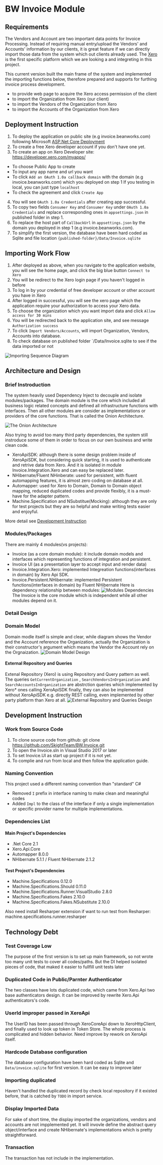 # BW Invoice Module
## Requirements
The Vendors and Account are two important data points for Invoice Processing. 
Instead of requiring manual entry/upload the Vendors' and Accounts' information by our clients, 
it is great feature if we can directly import those data from the system which out clients already used.
The [Xero](https://www.xero.com/ca/) is the first specific platform which we are looking a and integreting in this project.

This current version built the main frame of the system 
and implemented the importing functions below, 
therefore prepared and supports for furthing invoice process development.

* to provide web page to acquire the Xero access permission of the client
* to import the Organization from Xero (our client)
* to import the Vendors of the Organization from Xero
* to import the Accounts of the Organization from Xero

## Deployment Instruction
1. To deploy the application on public site (e.g invoice.beanworks.com)
following Microsoft [ASP.Net Core Deployment](https://docs.microsoft.com/en-us/aspnet/core/host-and-deploy/?view=aspnetcore-2.2)
2. To create a free Xero developer account if you don't have one yet.
3. To create an app on Xero Developer site: https://developer.xero.com/myapps/
* To choose Public App to create
* To input any app name and url you want
* To click `Add an OAuth 1.0a callback domain` with the domain (e.g invoice.beanworks.com) which you deployed on step 1
If you testing in local, you can just type `localhost` 
* To check the agreement and click `Create App`
4. You will see `OAuth 1.0a Credentials` after creating app successful.
5. To copy two fields `Consumer Key` and `Consumer Key` under `OAuth 1.0a Credentials` 
and replace corresponding ones in `appsettings.json` in published folder in step 1.
6. To replace the host part of `CallbackUrl` in `appsettings.json` by the domain you deployed in step 1 (e.g invoice.beanworks.com).
7. To simplify the first version, the database have been hard coded as Sqlite and file location `{published-folder}/Data/Invoice.sqlite`


## Importing Work Flow
1. After deployed as above, when you navigate to the application website, 
you will see the home page, and click the big blue button `Connect to Xero`
2. You will be redirect to the Xero login page if you haven't logged in before
3. To log in by your credential of free developer account or other account you have in Xero
4. After logged in successful, you will see the xero page 
which the application require your authorization to access your Xero data.
5. To choose the organization which you want import data and click `Allow access for 30 mins`
6. You will be redirected back to the application site, and see message `Authorization success`
7. To click `Import Vendors/Accounts`, will import Organization, Vendors, Accounts into database.
8. To check database on published folder `/Data/Invoice.sqlite to see if the data imported or not 

![Importing Sequence Diagram](importing-sequence-diagram.png)

## Architecture and Design
### Brief Instroduction
The system heavily used Dependency Inject to decouple and isolate modules/packages. 
The domain module is the core which included all business logic related concepts 
and defined all infrastructure functions with interfaces. Then all other modules are
consider as implementations or providers of the core functions. 
That is called the Onion Architecture.

![The Onion Architecture](the-onion-architecture.jpg)

Also trying to avoid too many third party dependencies, 
the system still instroduce some of them in order to focus on our own business 
and write clean code.
* XeroApiSDK: although there is some design problem inside of XeroApiSDK, 
but considering quick starting, it is used to authenticate and retrive data from Xero.
And it is isolated in module Invoice.Integration.Xero and can easy be replaced later.
* NHibernate/Fluent NHinberate: used for persistent, with fluent automapping features,
it is almost zero coding on database at all.
* Automapper: used for Xero to Domain, Domain to Domain object mapping, 
reduced duplicated codes and provide flexibly, it is a must-have for the adapter pattern.
* Machine.Specification and NSubstitue(Mocking): although they are only for test projects 
but they are so helpful and make writing tests easier and enjoyful.

More detail see [Development Instruction](#development-instruction)

### Modules/Packages 
There are mainly 4 modules(vs projects): 
* Invoice (as a core domain module): it include domain models and interfaces which representing functions of integration and persistent.
* Invoice UI (as a presentation layer to accept input and render data)
* Invoice.Integration.Xero: implemented Integreation functions(interfaces in domain) by Xero Api SDK.
* Invoice.Persistent.NHibernate: implemented Persistent functions(interfaces in domain) by Fluent NHibernate
Here is dependency relationship between modules:
![Modules Dependencies](packages-dependencies.png)
The Invoice is the core module which is independent while all other modules depend on it.

### Detail Design
### Domain Model
Domain modle itself is simple and clear, while diagram shows the Vendor and the Account reference the Organization,
actually the Organization is their constructor's argument which means the Vendor the Account rely on the Orgnaization.
![Domain Model Design](domain-model.png)

#### External Repository and Queries
Extenal Repository (Xero) is using Repository and Query pattern as well. 
The queries `GetCurrentOrganization` , `SearchVendorsInOrganization` and `SearchAccountsInOrganization` are abstrction queries
which implemented by Xero* ones calling XeroApiSDK finally, they can also be implemented without XeroApiSDK e.g. directly REST calling,
even implemented by other party platform than Xero at all.
![External Repository and Queries Design](external-repository-query.png)

#### 

## Development Instruction
### Work from Source Code
1. To clone source code from github: git clone https://github.com/SkightTeam/BW.Invoice.git
2. To open the Invoice.sln in Visual Studio 2017 or later
3. To set Inovice.UI as start up project if it is not yet.
4. To complie and run from local and then follow the application guide.

### Naming Convention
This project used a different naming convention than "standard" C#
* Removed `I` prefix in interface naming to make clean and meaningful codes
* Added `Impl` to the class of the interface if only a single implementation 
or specific provider name for multiple implementations. 

### Dependencies List
#### Main Project's Dependencies
* .Net Core 2.1
* Xero.Api.Core
* Automapper 8.0.0
* NHibernate 5.1.1 / Fluent NHibernate 2.1.2

#### Test Project's Dependencies
* Machine.Specifications 0.12.0
* Machine.Specifications.Should 0.11.0
* Machine.Specifications.Runner.VisualStudio 2.8.0
* Machine.Specifications.Fakes 2.10.0
* Machine.Specifications.Fakes.NSubstitute 2.10.0

Also need install Resharper extension if want to run test from Resharper: machine.specifications.runner.resharper

## Technology Debt
### Test Coverage Low
The purpose of the first version is to set up main framework, 
so not wrote too many unit tests to cover all codes/paths. 
But the DI helped isolated pieces of code, 
that maked it easier to fullfill unit tests later

### Duplicated Code in Public/Parnter Authenticator
The two classes have lots duplicated code, 
which came from Xero.Api two base authenticators design. 
It can be improved by rewrite Xero.Api authenticators's code.

### UserId improper passed in XeroApi
The UserID has been passed through XeroCoreApi down to XeroHttpClient, and finally used to look up token in Token Store.
The whole process is complicated and hidden behavior. Need improve by rework on XeroApi itself.

### Hardcode Database configuration
The database configuration have been hard coded as Sqlite and `Data/invoice.sqlite` for first version.
It can be easy to improve later

### Importing duplicated
Haven't handled the duplicated record by check local repository if it existed before, 
that is catched by `TODO` in import service.

### Display Imported Data
For sake of short time, the display imported the organizations, vendors and accounts are not impplemented yet.
It will invovle define the abstract query object/interface and create NHibernate's implementations which is 
pretty straightforward.


### Transaction
The transaction has not include in the implementation.
